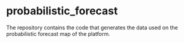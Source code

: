 # probabilistic_forecast
 The repository contains the code that generates the data used on the probabilistic forecast map of the platform. 
